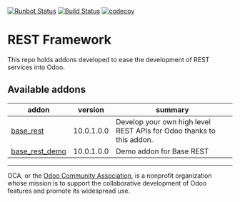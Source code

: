 [![Runbot Status](https://runbot.odoo-community.org/runbot/badge/flat/271/10.0.svg)](https://runbot.odoo-community.org/runbot/repo/github-com-oca-rest-framework-271)
[![Build Status](https://travis-ci.org/OCA/rest-framework.svg?branch=10.0)](https://travis-ci.org/OCA/rest-framework)
[![codecov](https://codecov.io/gh/OCA/rest-framework/branch/10.0/graph/badge.svg)](https://codecov.io/gh/OCA/rest-framework)

# REST Framework

This repo holds addons developed to ease the development of REST services into Odoo.

[//]: # (addons)

Available addons
----------------
addon | version | summary
--- | --- | ---
[base_rest](base_rest/) | 10.0.1.0.0 | Develop your own high level REST APIs for Odoo thanks to this addon.
[base_rest_demo](base_rest_demo/) | 10.0.1.0.0 | Demo addon for Base REST

[//]: # (end addons)

----

OCA, or the [Odoo Community Association](http://odoo-community.org/), is a nonprofit organization whose
mission is to support the collaborative development of Odoo features and
promote its widespread use.

